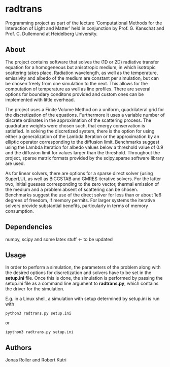 # radtrans

Programming project as part of the lecture 'Computational Methods for the
Interaction of Light and Matter' held in conjunction by Prof. G. Kanschat and
Prof. C. Dullemond at Heidelberg University.


## About

The project contains software that solves the (1D or 2D) radiative transfer equation
for a homogeneous but anisotropic medium, in which isotropic scattering takes place.
Radiation wavelength, as well as the temperature, emissivity and albedo of the medium
are constant per simulation, but can be chosen freely from one simulation to the 
next. This allows for the computation of temperature as well as line profiles.
There are several options for boundary conditons provided and custom ones can be implemented 
with little overhead.

The project uses a Finite Volume Method on a uniform, quadrilateral grid for the discretization of the equations. Furthermore it 
uses a variable number of discrete ordinates in the approximation of the scattering process. The 
quadrature weights were chosen such, that energy conservation is satisfied. In solving the discretized
system, there is the option for using either a generalization of the Lambda Iteration or the approximation
by an elliptic operator corresponding to the diffusion limit. Benchmarks suggest using the Lambda Iteration
for albedo values below a threshold value of 0.9 and the diffusion limit for values larger than the threshold.
Throughout the project, sparse matrix formats provided by the scipy.sparse software library are used.

As for linear solvers, there are options for a sparse direct solver (using SuperLU), as well as BiCGSTAB and 
GMRES iterative solvers. For the latter two, initial guesses corresponding to the zero vector, thermal emission
of the medium and a problem absent of scattering can be chosen. Benchmarks suggest the use of the direct solver
for less than or about 1e6 degrees of freedom, if memory permits. For larger systems the iterative solvers provide
substantial benefits, particularly in terms of memory consumption.


## Dependencies

numpy, scipy and some latex stuff <- to be updated


## Usage

In order to perform a simulation, the parameters of the problem along with the desired options for discretization and solvers 
have to be set in the **setup.ini** file. Once this is done, the simulation is performed by passing the setup.ini file as a command
line argument to **radtrans.py**, which contains the driver for the simulation.

E.g. in a Linux shell, a simulation with setup determined by setup.ini is run with 
```
python3 radtrans.py setup.ini
```
or
```
ipython3 radtrans.py setup.ini
```


## Authors

Jonas Roller and Robert Kutri
